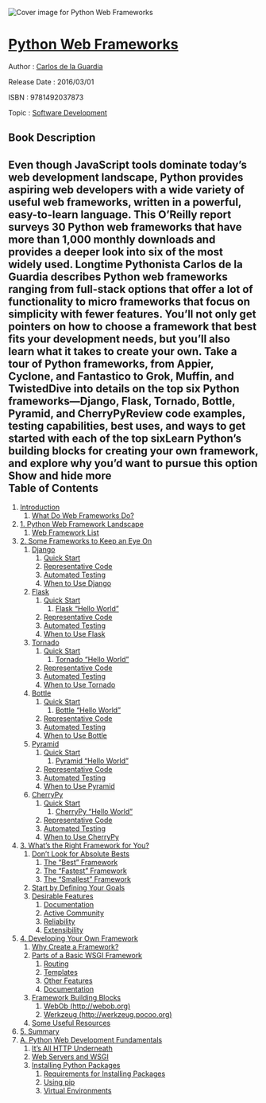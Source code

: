 ![Cover image for Python Web Frameworks](https://imgdetail.ebookreading.net/cover/cover/software_development/EB9781492037873.jpg)

[Python Web Frameworks](https://ebookreading.net/view/book/Python+Web+Frameworks-EB9781492037873_1.html "Python Web Frameworks")
====================================================================================================================

Author : [Carlos de la Guardia](https://ebookreading.net/search/author/Carlos+de+la+Guardia)

Release Date : 2016/03/01

ISBN : 9781492037873

Topic : [Software Development](https://ebookreading.net/search/category/software-development)

Book Description
-----------------

 Even though JavaScript tools dominate today’s web development landscape, Python provides aspiring web developers with a wide variety of useful web frameworks, written in a powerful, easy-to-learn language. This O’Reilly report surveys 30 Python web frameworks that have more than 1,000 monthly downloads and provides a deeper look into six of the most widely used.
Longtime Pythonista Carlos de la Guardia describes Python web frameworks ranging from full-stack options that offer a lot of functionality to micro frameworks that focus on simplicity with fewer features. You’ll not only get pointers on how to choose a framework that best fits your development needs, but you’ll also learn what it takes to create your own.
Take a tour of Python frameworks, from Appier, Cyclone, and Fantastico to Grok, Muffin, and TwistedDive into details on the top six Python frameworks—Django, Flask, Tornado, Bottle, Pyramid, and CherryPyReview code examples, testing capabilities, best uses, and ways to get started with each of the top sixLearn Python’s building blocks for creating your own framework, and explore why you’d want to pursue this option        Show and hide more                
Table of Contents
-----------------

1. [Introduction](https://ebookreading.net/view/book/Python+Web+Frameworks-EB9781492037873_4.html#idm139950206571680)
    1. [What Do Web Frameworks Do?](https://ebookreading.net/view/book/Python+Web+Frameworks-EB9781492037873_4.html#idm139950206594864)
1. [1. Python Web Framework Landscape](https://ebookreading.net/view/book/Python+Web+Frameworks-EB9781492037873_5.html#idm139950206594336)
    1. [Web Framework List](https://ebookreading.net/view/book/Python+Web+Frameworks-EB9781492037873_5.html#idm139950206551488)
1. [2. Some Frameworks to Keep an Eye On](https://ebookreading.net/view/book/Python+Web+Frameworks-EB9781492037873_6.html#ch02)
    1. [Django](https://ebookreading.net/view/book/Python+Web+Frameworks-EB9781492037873_6.html#idm139950206176048)
        1. [Quick Start](https://ebookreading.net/view/book/Python+Web+Frameworks-EB9781492037873_6.html#idm139950206170944)
        1. [Representative Code](https://ebookreading.net/view/book/Python+Web+Frameworks-EB9781492037873_6.html#idm139950206165088)
        1. [Automated Testing](https://ebookreading.net/view/book/Python+Web+Frameworks-EB9781492037873_6.html#idm139950204229088)
        1. [When to Use Django](https://ebookreading.net/view/book/Python+Web+Frameworks-EB9781492037873_6.html#idm139950204415392)
    1. [Flask](https://ebookreading.net/view/book/Python+Web+Frameworks-EB9781492037873_6.html#idm139950206175424)
        1. [Quick Start](https://ebookreading.net/view/book/Python+Web+Frameworks-EB9781492037873_6.html#idm139950201939680)
            1. [Flask “Hello World”](https://ebookreading.net/view/book/Python+Web+Frameworks-EB9781492037873_6.html#idm139950201937536)
        1. [Representative Code](https://ebookreading.net/view/book/Python+Web+Frameworks-EB9781492037873_6.html#idm139950201735648)
        1. [Automated Testing](https://ebookreading.net/view/book/Python+Web+Frameworks-EB9781492037873_6.html#idm139950201329184)
        1. [When to Use Flask](https://ebookreading.net/view/book/Python+Web+Frameworks-EB9781492037873_6.html#idm139950201326400)
    1. [Tornado](https://ebookreading.net/view/book/Python+Web+Frameworks-EB9781492037873_6.html#idm139950201971808)
        1. [Quick Start](https://ebookreading.net/view/book/Python+Web+Frameworks-EB9781492037873_6.html#idm139950201319280)
            1. [Tornado “Hello World”](https://ebookreading.net/view/book/Python+Web+Frameworks-EB9781492037873_6.html#idm139950201317168)
        1. [Representative Code](https://ebookreading.net/view/book/Python+Web+Frameworks-EB9781492037873_6.html#idm139950201180496)
        1. [Automated Testing](https://ebookreading.net/view/book/Python+Web+Frameworks-EB9781492037873_6.html#idm139950200899504)
        1. [When to Use Tornado](https://ebookreading.net/view/book/Python+Web+Frameworks-EB9781492037873_6.html#idm139950200896736)
    1. [Bottle](https://ebookreading.net/view/book/Python+Web+Frameworks-EB9781492037873_6.html#idm139950201323888)
        1. [Quick Start](https://ebookreading.net/view/book/Python+Web+Frameworks-EB9781492037873_6.html#idm139950200891008)
            1. [Bottle “Hello World”](https://ebookreading.net/view/book/Python+Web+Frameworks-EB9781492037873_6.html#idm139950200888864)
        1. [Representative Code](https://ebookreading.net/view/book/Python+Web+Frameworks-EB9781492037873_6.html#idm139950200682400)
        1. [Automated Testing](https://ebookreading.net/view/book/Python+Web+Frameworks-EB9781492037873_6.html#idm139950200433648)
        1. [When to Use Bottle](https://ebookreading.net/view/book/Python+Web+Frameworks-EB9781492037873_6.html#idm139950200431840)
    1. [Pyramid](https://ebookreading.net/view/book/Python+Web+Frameworks-EB9781492037873_6.html#idm139950200429776)
        1. [Quick Start](https://ebookreading.net/view/book/Python+Web+Frameworks-EB9781492037873_6.html#idm139950200425056)
            1. [Pyramid “Hello World”](https://ebookreading.net/view/book/Python+Web+Frameworks-EB9781492037873_6.html#idm139950200422944)
        1. [Representative Code](https://ebookreading.net/view/book/Python+Web+Frameworks-EB9781492037873_6.html#idm139950200349344)
        1. [Automated Testing](https://ebookreading.net/view/book/Python+Web+Frameworks-EB9781492037873_6.html#idm139950200349008)
        1. [When to Use Pyramid](https://ebookreading.net/view/book/Python+Web+Frameworks-EB9781492037873_6.html#idm139950199966960)
    1. [CherryPy](https://ebookreading.net/view/book/Python+Web+Frameworks-EB9781492037873_6.html#idm139950199964416)
        1. [Quick Start](https://ebookreading.net/view/book/Python+Web+Frameworks-EB9781492037873_6.html#idm139950199960912)
            1. [CherryPy “Hello World”](https://ebookreading.net/view/book/Python+Web+Frameworks-EB9781492037873_6.html#idm139950199958800)
        1. [Representative Code](https://ebookreading.net/view/book/Python+Web+Frameworks-EB9781492037873_6.html#idm139950200099216)
        1. [Automated Testing](https://ebookreading.net/view/book/Python+Web+Frameworks-EB9781492037873_6.html#idm139950199590672)
        1. [When to Use CherryPy](https://ebookreading.net/view/book/Python+Web+Frameworks-EB9781492037873_6.html#idm139950199589024)
1. [3. What’s the Right Framework for You?](https://ebookreading.net/view/book/Python+Web+Frameworks-EB9781492037873_7.html#idm139950206541024)
    1. [Don’t Look for Absolute Bests](https://ebookreading.net/view/book/Python+Web+Frameworks-EB9781492037873_7.html#idm139950199584368)
        1. [The “Best” Framework](https://ebookreading.net/view/book/Python+Web+Frameworks-EB9781492037873_7.html#idm139950199582352)
        1. [The “Fastest” Framework](https://ebookreading.net/view/book/Python+Web+Frameworks-EB9781492037873_7.html#idm139950199579600)
        1. [The “Smallest” Framework](https://ebookreading.net/view/book/Python+Web+Frameworks-EB9781492037873_7.html#idm139950199577104)
    1. [Start by Defining Your Goals](https://ebookreading.net/view/book/Python+Web+Frameworks-EB9781492037873_7.html#idm139950199573120)
    1. [Desirable Features](https://ebookreading.net/view/book/Python+Web+Frameworks-EB9781492037873_7.html#idm139950199570608)
        1. [Documentation](https://ebookreading.net/view/book/Python+Web+Frameworks-EB9781492037873_7.html#idm139950199568624)
        1. [Active Community](https://ebookreading.net/view/book/Python+Web+Frameworks-EB9781492037873_7.html#idm139950199565232)
        1. [Reliability](https://ebookreading.net/view/book/Python+Web+Frameworks-EB9781492037873_7.html#idm139950199562160)
        1. [Extensibility](https://ebookreading.net/view/book/Python+Web+Frameworks-EB9781492037873_7.html#idm139950199560112)
1. [4. Developing Your Own Framework](https://ebookreading.net/view/book/Python+Web+Frameworks-EB9781492037873_8.html#idm139950199557360)
    1. [Why Create a Framework?](https://ebookreading.net/view/book/Python+Web+Frameworks-EB9781492037873_8.html#idm139950199555568)
    1. [Parts of a Basic WSGI Framework](https://ebookreading.net/view/book/Python+Web+Frameworks-EB9781492037873_8.html#idm139950199552704)
        1. [Routing](https://ebookreading.net/view/book/Python+Web+Frameworks-EB9781492037873_8.html#idm139950199550816)
        1. [Templates](https://ebookreading.net/view/book/Python+Web+Frameworks-EB9781492037873_8.html#idm139950199547760)
        1. [Other Features](https://ebookreading.net/view/book/Python+Web+Frameworks-EB9781492037873_8.html#idm139950199545312)
        1. [Documentation](https://ebookreading.net/view/book/Python+Web+Frameworks-EB9781492037873_8.html#idm139950199541232)
    1. [Framework Building Blocks](https://ebookreading.net/view/book/Python+Web+Frameworks-EB9781492037873_8.html#idm139950199538400)
        1. [WebOb (http://webob.org)](https://ebookreading.net/view/book/Python+Web+Frameworks-EB9781492037873_8.html#idm139950199535600)
        1. [Werkzeug (http://werkzeug.pocoo.org)](https://ebookreading.net/view/book/Python+Web+Frameworks-EB9781492037873_8.html#idm139950199533056)
    1. [Some Useful Resources](https://ebookreading.net/view/book/Python+Web+Frameworks-EB9781492037873_8.html#idm139950199530352)
1. [5. Summary](https://ebookreading.net/view/book/Python+Web+Frameworks-EB9781492037873_9.html#idm139950199524016)
1. [A. Python Web Development Fundamentals](https://ebookreading.net/view/book/Python+Web+Frameworks-EB9781492037873_10.html#appa)
    1. [It’s All HTTP Underneath](https://ebookreading.net/view/book/Python+Web+Frameworks-EB9781492037873_10.html#idm139950199520512)
    1. [Web Servers and WSGI](https://ebookreading.net/view/book/Python+Web+Frameworks-EB9781492037873_10.html#idm139950199515232)
    1. [Installing Python Packages](https://ebookreading.net/view/book/Python+Web+Frameworks-EB9781492037873_10.html#idm139950199508928)
        1. [Requirements for Installing Packages](https://ebookreading.net/view/book/Python+Web+Frameworks-EB9781492037873_10.html#idm139950199504992)
        1. [Using pip](https://ebookreading.net/view/book/Python+Web+Frameworks-EB9781492037873_10.html#idm139950199498368)
        1. [Virtual Environments](https://ebookreading.net/view/book/Python+Web+Frameworks-EB9781492037873_10.html#idm139950199493152)
